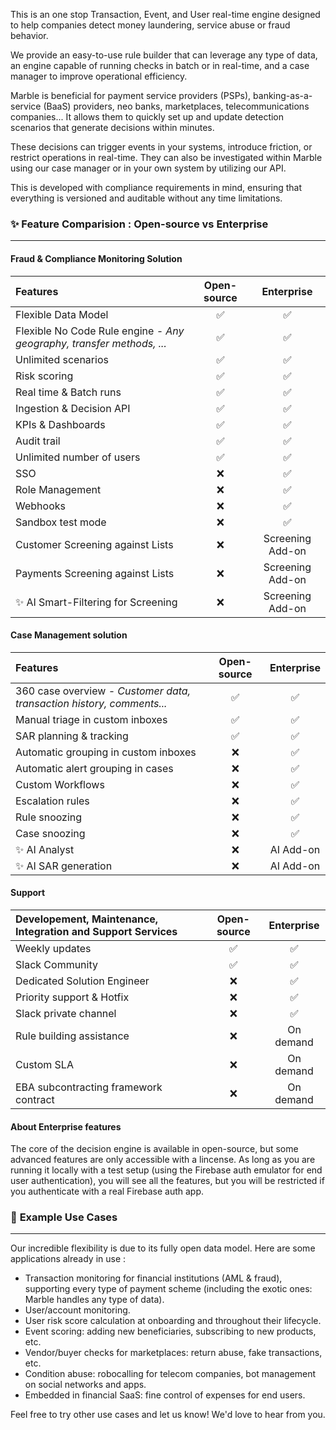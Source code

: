 
This is an one stop Transaction, Event, and User real-time engine designed to help companies detect money laundering, service abuse or fraud behavior.

We provide an easy-to-use rule builder that can leverage any type of data, an engine capable of running checks in batch or in real-time, and a case manager to improve operational efficiency.

Marble is beneficial for payment service providers (PSPs), banking-as-a-service (BaaS) providers, neo banks, marketplaces, telecommunications companies... It allows them to quickly set up and update detection scenarios that generate decisions within minutes.

These decisions can trigger events in your systems, introduce friction, or restrict operations in real-time. They can also be investigated within Marble using our case manager or in your own system by utilizing our API.

This is developed with compliance requirements in mind, ensuring that everything is versioned and auditable without any time limitations.

### **✨ Feature Comparision : Open-source vs Enterprise**

---

#### Fraud & Compliance Monitoring Solution

| Features | Open-source | Enterprise |
| :----------------------------------------  | :----------------------: | :----------------: |
| Flexible Data Model |            ✅            |         ✅         |
| Flexible No Code Rule engine *- Any geography, transfer methods, ...* |            ✅            |         ✅         |
| Unlimited scenarios |            ✅            |         ✅         |
| Risk scoring |            ✅            |         ✅         |
| Real time & Batch runs |            ✅            |         ✅         |
| Ingestion & Decision API |            ✅            |         ✅         |
| KPIs & Dashboards |            ✅            |         ✅         |
| Audit trail |            ✅            |         ✅         |
| Unlimited number of users |            ✅            |         ✅         |
| SSO |       ❌            |         ✅         |
| Role Management |            ❌            |         ✅         |
| Webhooks |            ❌            |         ✅         |
| Sandbox test mode |            ❌            |         ✅         |
| Customer Screening against Lists |            ❌            |         Screening Add-on         |
| Payments Screening against Lists |            ❌            |         Screening Add-on         |
| ✨ AI Smart-Filtering for Screening |            ❌            |         Screening Add-on         |

#### Case Management solution
| Features               | Open-source | Enterprise |
| :----------------------------------------  | :----------------------: | :----------------: |
| 360 case overview *- Customer data, transaction history, comments...* |            ✅            |         ✅         |
| Manual triage in custom inboxes |            ✅            |         ✅         |
| SAR planning & tracking |            ✅            |         ✅         |
| Automatic grouping in custom inboxes |            ❌            |         ✅         |
| Automatic alert grouping in cases |            ❌            |         ✅         |
| Custom Workflows |            ❌            |         ✅         |
| Escalation rules |            ❌            |         ✅         |
| Rule snoozing |            ❌            |         ✅         |
| Case snoozing |            ❌            |         ✅         |
| ✨ AI Analyst |       ❌            |         AI Add-on         |
| ✨ AI SAR generation |            ❌            |         AI Add-on         |

#### Support
| Developement, Maintenance, Integration and Support Services | Open-source | Enterprise |
| :----------------------------------------  | :----------------------: | :----------------: |
| Weekly updates |            ✅            |         ✅         |
| Slack Community |            ✅            |         ✅         |
| Dedicated Solution Engineer |            ❌            |         ✅         |
| Priority support & Hotfix |            ❌            |         ✅         |
| Slack private channel |            ❌            |         ✅         |
| Rule building assistance |            ❌            |         On demand         |
| Custom SLA |            ❌            |         On demand         |
| EBA subcontracting framework contract |            ❌            |         On demand         |

#### About Enterprise features

The core of the decision engine is available in open-source, but some advanced features are only accessible with a lincense. As long as you are running it locally with a test setup (using the Firebase auth emulator for end user authentication), you will see all the features, but you will be restricted if you authenticate with a real Firebase auth app.

### 💭 **Example Use Cases**

---

Our incredible flexibility is due to its fully open data model. Here are some applications already in use :

- Transaction monitoring for financial institutions (AML & fraud), supporting every type of payment scheme (including the exotic ones: Marble handles any type of data).
- User/account monitoring.
- User risk score calculation at onboarding and throughout their lifecycle.
- Event scoring: adding new beneficiaries, subscribing to new products, etc.
- Vendor/buyer checks for marketplaces: return abuse, fake transactions, etc.
- Condition abuse: robocalling for telecom companies, bot management on social networks and apps.
- Embedded in financial SaaS: fine control of expenses for end users.

Feel free to try other use cases and let us know! We'd love to hear from you.

